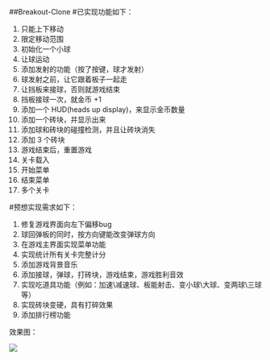 ##Breakout-Clone
#已实现功能如下：
1. 只能上下移动
2. 限定移动范围
3. 初始化一个小球
4. 让球运动
5. 添加发射的功能（按了按键，球才发射）
6. 球发射之前，让它跟着板子一起走
7. 让挡板来接球，否则就游戏结束
8. 挡板接球一次，就金币 +1
9. 添加一个 HUD(heads up display)，来显示金币数量
10. 添加一个砖块，并显示出来
11. 添加球和砖块的碰撞检测，并且让砖块消失
11. 添加 3 个砖块
13. 游戏结束后，重置游戏
14. 关卡载入
15. 开始菜单
16. 结束菜单
17. 多个关卡

#预想实现需求如下：
1. 修复游戏界面向左下偏移bug
2. 球回弹板的同时，按方向键能改变弹球方向
3. 在游戏主界面实现菜单功能
4. 实现统计所有关卡完整计分
5. 添加游戏背景音乐
6. 添加接球，弹球，打砖块，游戏结束，游戏胜利音效
7. 实现吃道具功能（例如：加速\减速球、板能射击、变小球\大球、变两球\三球等）
8. 实现砖块变硬，具有打碎效果
9. 添加排行榜功能

效果图：

![](http://ww1.sinaimg.cn/mw690/70198ebegw1f5ho7ww1txg20hn0d81kx.gif)
